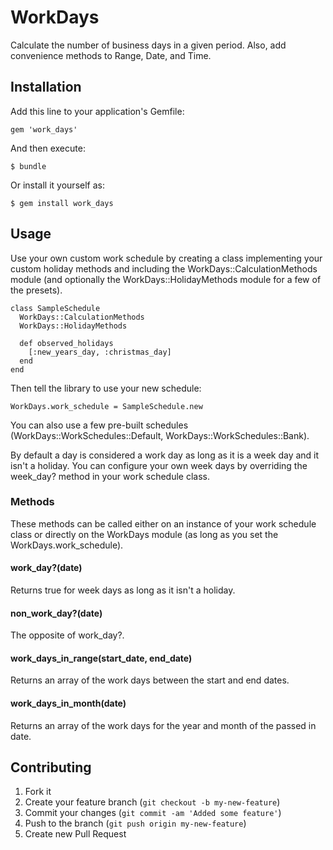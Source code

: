 # WorkDays

Calculate the number of business days in a given period.  Also, add convenience methods to Range, Date, and Time.

## Installation

Add this line to your application's Gemfile:

    gem 'work_days'

And then execute:

    $ bundle

Or install it yourself as:

    $ gem install work_days

## Usage

Use your own custom work schedule by creating a class implementing 
your custom holiday methods and including the WorkDays::CalculationMethods module
(and optionally the WorkDays::HolidayMethods module for a few of the presets). 

    class SampleSchedule
      WorkDays::CalculationMethods
      WorkDays::HolidayMethods

      def observed_holidays
        [:new_years_day, :christmas_day]
      end
    end

Then tell the library to use your new schedule:

    WorkDays.work_schedule = SampleSchedule.new

You can also use a few pre-built schedules (WorkDays::WorkSchedules::Default, WorkDays::WorkSchedules::Bank).

By default a day is considered a work day as long as it is a week day and it isn't a holiday.
You can configure your own week days by overriding the week_day? method in your work schedule class.

### Methods

These methods can be called either on an instance of your work schedule class or directly
on the WorkDays module (as long as you set the WorkDays.work_schedule).

#### work_day?(date)
  Returns true for week days as long as it isn't a holiday.
#### non_work_day?(date)
  The opposite of work_day?.
#### work_days_in_range(start_date, end_date)
  Returns an array of the work days between the start and end dates.
#### work_days_in_month(date)
  Returns an array of the work days for the year and month of the passed in date.

## Contributing

1. Fork it
2. Create your feature branch (`git checkout -b my-new-feature`)
3. Commit your changes (`git commit -am 'Added some feature'`)
4. Push to the branch (`git push origin my-new-feature`)
5. Create new Pull Request
